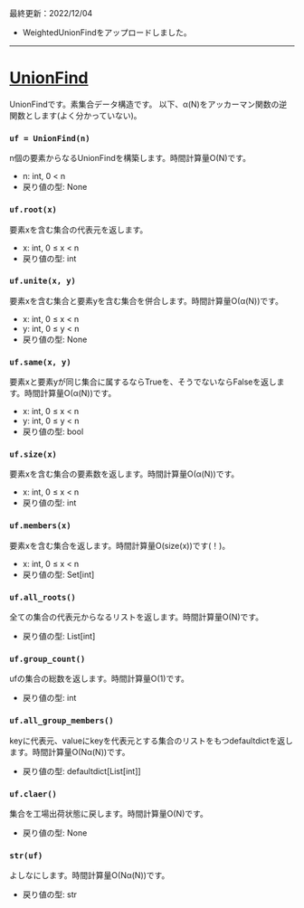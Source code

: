 最終更新：2022/12/04

- WeightedUnionFindをアップロードしました。

_____
# [UnionFind](https://github.com/titanium-22/Library/blob/main/UnionFind/UnionFind.py)
UnionFindです。素集合データ構造です。 
以下、α(N)をアッカーマン関数の逆関数とします(よく分かっていない)。  


### ```uf = UnionFind(n)```
n個の要素からなるUnionFindを構築します。時間計算量O(N)です。
- n: int, 0 < n
- 戻り値の型: None

### ```uf.root(x)```
要素xを含む集合の代表元を返します。
- x: int, 0 ≤ x < n
- 戻り値の型: int

### ```uf.unite(x, y)```
要素xを含む集合と要素yを含む集合を併合します。時間計算量O(α(N))です。
- x: int, 0 ≤ x < n
- y: int, 0 ≤ y < n
- 戻り値の型: None

### ```uf.same(x, y)```
要素xと要素yが同じ集合に属するならTrueを、そうでないならFalseを返します。時間計算量O(α(N))です。
- x: int, 0 ≤ x < n
- y: int, 0 ≤ y < n
- 戻り値の型: bool

### ```uf.size(x)```
要素xを含む集合の要素数を返します。時間計算量O(α(N))です。
- x: int, 0 ≤ x < n
- 戻り値の型: int

### ```uf.members(x)```
要素xを含む集合を返します。時間計算量O(size(x))です(！)。
- x: int, 0 ≤ x < n
- 戻り値の型: Set[int]

### ```uf.all_roots()```
全ての集合の代表元からなるリストを返します。時間計算量O(N)です。
- 戻り値の型: List[int]

### ```uf.group_count()```
ufの集合の総数を返します。時間計算量O(1)です。
- 戻り値の型: int

### ```uf.all_group_members()```
keyに代表元、valueにkeyを代表元とする集合のリストをもつdefaultdictを返します。時間計算量O(Nα(N))です。
- 戻り値の型: defaultdict[List[int]]

### ```uf.claer()```
集合を工場出荷状態に戻します。時間計算量O(N)です。
- 戻り値の型: None

### ```str(uf)```
よしなにします。時間計算量O(Nα(N))です。
- 戻り値の型: str
